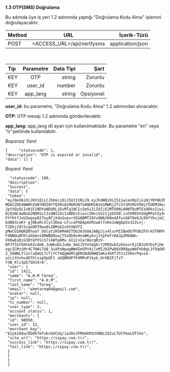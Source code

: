 **1.3 OTP(SMS) Doğrulama**

Bu adımda üye iş yeri 1.2 adımında yaptığı "Doğrulama Kodu Alma" işlemini doğrulayacaktır.

| Method                        | URL                        | İçerik-Türü         |
| :-------------------------- | :---------------------------: | -------------------: |
| POST | <ACCESS_URL>/api/verifysms  | application/json |
</br>

| Tip                       | Parametre                        | Data Tipi         | Şart |
| :-------------------------- | :---------------------------: | -------------------: | -------------------: |
| KEY | OTP | string | Zorunlu |
| KEY | user_id | number | Zorunlu |
KEY | app_lang | string | Opsiyonel |

**user_id:** bu parametre, "Doğrulama Kodu Alma" 1.2 adımından alınacaktır.

**OTP:** OTP mesajı 1.2 adımında gönderilecektir.

**app_lang:** app_lang dil ayarı için kullanılmaktadır. Bu parametre "en" veya "tr"şeklinde kullanılabilir.

_Başarısız Yanıt_
```markup
{     ​"statuscode"​: ​1​,  
​"description"​: ​"OTP is expired or invalid"​,
​"data"​: [] }
```

_Başarılı Yanıt_
```markup
  ​"statuscode"​: ​100​,    
 ​"description"​:
 ​"Success"​,    
 ​"data"​: {        
 ​"token"​: "eyJ0eXAiOiJKV1QiLCJhbGciOiJSUzI1NiJ9.eyJhdWQiOiI5IiwianRpIjoiNjY0YWU3Nzc4ZGZjNDhiZDdj MDA2ZDE4NWRhZmNlMDI0YTQ5MzQzMGM2NTU4NDMzNzU1MWRjZTc5YzM1MzhhNjY5ODM1Nzc4NzA5YWFjZTIiLC JpYXQiOiIxNjE1NDYwNDU0LjExMTg1NCIsIm5iZiI6IjE2MTU0NjA0NTQuMTExODkxIiwiZXhwIjoiMTY0Njk5 NjQ1NC4wNzAzNDMiLCJzdWIiOiIxNDExIiwic2NvcGVzIjpbXX0.in599EbVddgMPatSy94njSCxxGZsSym_mp FYfHtfJxUZwgxp827oy8FjXdxGvpvrdSG8BMTI8Yu0Wb2KNxdAfusG8fOe6JL09fYbxjm2jxrMtx-bdN03coKY gjNboRcSlyl3Dea-LFccePXDApASMzwmlfnKeJuWgOpXx3I2Lnj-TJDkjJdl5cgeO070wu0sZBMu62vGYXW3fZ pMwCU1HQKDDhua7_OblytzR56M4HITDbJHJGOmJABpJjx4lurMIIBeObfPO6ZFXrkSTHRPoSq2orOEydREx6wa F4NNOu8FKlaXGmxs9RWBDNswjT5xQh8ndnoBKyknj2tpFmTrKAJpZM48Wn-VXOwEaDjG3OtkPVSi57ikWTpHMu mIiCnIer8mrgRzV-0PJTSStkHYe63cdm6_JuWboD1Ju8m_9m1J5YeSQq6rt2MEQvbIz6Xxor6jCB3z8YbsFjHe xgcZCMziMr4C7HWi7oB_SuXPuNpagWWdIm5PV4jlvMIJO2PwD6X9R8ppWmFhb8gL3f9qOKNFoYNWkUDvQ8sUMG 2_56WNLYl2vlxDmUL7cYjYCf4QgWeMlqRRU8dbHWQSmKz4kKT3Tn1I5KkrPqvs4-uziithxhud6ThlsspDpQF1 aGQBMdPfPdMPnP1kyb_HrUB2FjTzT-Y3N_Klc3pE75D19rA"​,         
 ​"user"​: {             
 ​"id"​: ​1411​,          
 ​"name"​: ​"A.H.M Tareq"​,    
 ​"first_name"​: ​"A.H.M"​,      
 ​"last_name"​: ​"Tareq"​,       
 ​"email"​: ​"ahmtareq04@gmail.com"​,      
 ​"avatar"​: ​null​,      
 ​"ip"​: ​null​,           
 ​"tc_number"​: ​null​,  
 ​"user_type"​: ​2​,          
 ​"account_status"​: ​1​,     
 ​"merchants"​: {             
 ​"id"​: ​98950​,           
 ​"user_id"​: ​12​,          
 ​"merchant_key"​: "$2y$10$w/ODdbTmfubcbUCUq/ia3OoJFMUmkM1UVNBiIQIuLfUlPmaLUT1he"​,       
 ​"site_url"​: ​"https://sipay.com.tr/"​,     
 ​"success_link"​: ​"https://sipay.com.tr/"​,     
 ​"fail_link"​: ​"https://sipay.com.tr/"​,         
 }      
 }    
 }
 }
```
